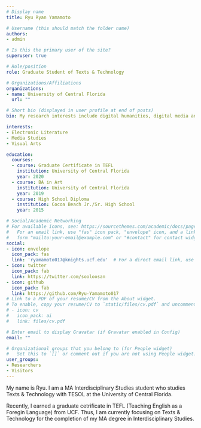 ```yaml
---
# Display name
title: Ryu Ryan Yamamoto

# Username (this should match the folder name)
authors:
- admin

# Is this the primary user of the site?
superuser: true

# Role/position
role: Graduate Student of Texts & Technology

# Organizations/Affiliations
organizations:
- name: University of Central Florida
  url: ""

# Short bio (displayed in user profile at end of posts)
bio: My research interests include digital humanities, digital media and programmable matter.

interests:
- Electronic Literature
- Media Studies
- Visual Arts

education:
  courses:
  - course: Graduate Certificate in TEFL
    institution: University of Central Florida
    year: 2020
  - course: BA in Art
    institution: University of Central Florida
    year: 2019
  - course: High School Diploma
    institution: Cocoa Beach Jr./Sr. High School
    year: 2015

# Social/Academic Networking
# For available icons, see: https://sourcethemes.com/academic/docs/page-builder/#icons
#   For an email link, use "fas" icon pack, "envelope" icon, and a link in the
#   form "mailto:your-email@example.com" or "#contact" for contact widget.
social:
- icon: envelope
  icon_pack: fas
  link: 'ryamamoto017@knights.ucf.edu'  # For a direct email link, use "mailto:test@example.org".
- icon: twitter
  icon_pack: fab
  link: https://twitter.com/sooloosan
- icon: github
  icon_pack: fab
  link: https://github.com/Ryu-Yamamoto017
# Link to a PDF of your resume/CV from the About widget.
# To enable, copy your resume/CV to `static/files/cv.pdf` and uncomment the lines below.
# - icon: cv
#   icon_pack: ai
#   link: files/cv.pdf

# Enter email to display Gravatar (if Gravatar enabled in Config)
email: ""

# Organizational groups that you belong to (for People widget)
#   Set this to `[]` or comment out if you are not using People widget.
user_groups:
- Researchers
- Visitors
---
```


My name is Ryu. I am a MA Interdisciplinary Studies student who studies Texts & Technology with TESOL at the University of Central Florida.
 
Recently, I earned a graduate cetrificate in TEFL (Teaching English as a Foregin Language) from UCF. Thus, I am currently focusing on Texts & Technology for the completion of my MA degree in Interdisciplinary Studies.
